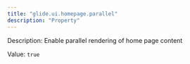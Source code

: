 ```yaml
---
title: "glide.ui.homepage.parallel"
description: "Property"
---
```


Description: Enable parallel rendering of home page content

Value: `true`